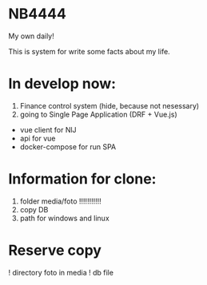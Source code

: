 # NB4444
My own daily!

This is system for write some facts about my life.

# In develop now:
1) Finance control system (hide, because not nesessary)  
2) going to Single Page Application (DRF + Vue.js)
  - vue client for NlJ
  - api for vue
  - docker-compose for run SPA

# Information for clone:
1) folder media/foto !!!!!!!!!!!
2) copy DB
3) path for windows and linux

# Reserve copy
! directory foto in media
! db file

